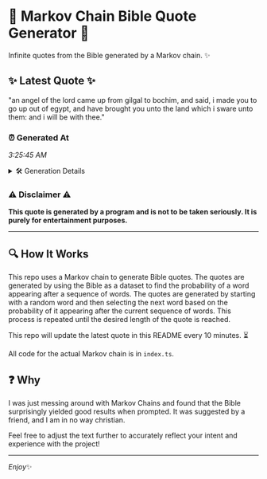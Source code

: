 # 📖 Markov Chain Bible Quote Generator 📖

Infinite quotes from the Bible generated by a Markov chain. ✨

## ✨ Latest Quote ✨
"an angel of the lord came up from gilgal to bochim, and said, i made you to go up out of egypt, and have brought you unto the land which i sware unto them: and i will be with thee."

### ⏰ Generated At
*3:25:45 AM*

<details>
    <summary>🛠️ Generation Details</summary>
    <p>
        <strong>🌱 Seed:</strong> an<br>
        <strong>🔄 Iterations:</strong> 39<br>
        <strong>📜 Context History:</strong><br>[ an ]: angel<br>[ an, angel ]: of<br>[ an, angel, of ]: the<br>[ an, angel, of, the ]: lord<br>[ an, angel, of, the, lord ]: came<br>[ an, angel, of, the, lord, came ]: up<br>[ angel, of, the, lord, came, up ]: from<br>[ of, the, lord, came, up, from ]: gilgal<br>[ the, lord, came, up, from, gilgal ]: to<br>[ lord, came, up, from, gilgal, to ]: bochim,<br>[ came, up, from, gilgal, to, bochim, ]: and<br>[ up, from, gilgal, to, bochim,, and ]: said,<br>[ from, gilgal, to, bochim,, and, said, ]: i<br>[ gilgal, to, bochim,, and, said,, i ]: made<br>[ to, bochim,, and, said,, i, made ]: you<br>[ bochim,, and, said,, i, made, you ]: to<br>[ and, said,, i, made, you, to ]: go<br>[ said,, i, made, you, to, go ]: up<br>[ i, made, you, to, go, up ]: out<br>[ made, you, to, go, up, out ]: of<br>[ you, to, go, up, out, of ]: egypt,<br>[ to, go, up, out, of, egypt, ]: and<br>[ go, up, out, of, egypt,, and ]: have<br>[ up, out, of, egypt,, and, have ]: brought<br>[ out, of, egypt,, and, have, brought ]: you<br>[ of, egypt,, and, have, brought, you ]: unto<br>[ egypt,, and, have, brought, you, unto ]: the<br>[ and, have, brought, you, unto, the ]: land<br>[ have, brought, you, unto, the, land ]: which<br>[ brought, you, unto, the, land, which ]: i<br>[ you, unto, the, land, which, i ]: sware<br>[ unto, the, land, which, i, sware ]: unto<br>[ the, land, which, i, sware, unto ]: them:<br>[ land, which, i, sware, unto, them: ]: and<br>[ which, i, sware, unto, them:, and ]: i<br>[ i, sware, unto, them:, and, i ]: will<br>[ sware, unto, them:, and, i, will ]: be<br>[ unto, them:, and, i, will, be ]: with<br>[ them:, and, i, will, be, with ]: thee.<br>
    </p>
</details>

### ⚠️ Disclaimer ⚠️
**This quote is generated by a program and is not to be taken seriously. It is purely for entertainment purposes.**

---

## 🔍 How It Works

This repo uses a Markov chain to generate Bible quotes. The quotes are generated by using the Bible as a dataset to find the probability of a word appearing after a sequence of words. The quotes are generated by starting with a random word and then selecting the next word based on the probability of it appearing after the current sequence of words. This process is repeated until the desired length of the quote is reached.

This repo will update the latest quote in this README every 10 minutes. ⏳

All code for the actual Markov chain is in `index.ts`.

## ❓ Why

I was just messing around with Markov Chains and found that the Bible surprisingly yielded good results when prompted. 
It was suggested by a friend, and I am in no way christian.

Feel free to adjust the text further to accurately reflect your intent and experience with the project!

---

*Enjoy*✨
